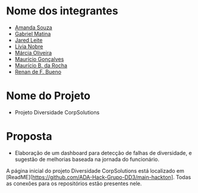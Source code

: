 # Nome dos integrantes

- [Amanda Souza](https://www.linkedin.com/in/amanda-rs/)
- [Gabriel Matina](https://www.linkedin.com/in/gabrielmatina/)
- [Jared Leite](https://www.linkedin.com/in/jared-f-leite-a8351a78/)
- [Lívia Nobre](https://www.linkedin.com/in/livia-nobre472/)
- [Márcia Oliveira](https://www.linkedin.com/in/marciaoliveira/)
- [Maurício Gonçalves](https://www.linkedin.com/in/mauricio-goncalves/)
- [Maurício B. da Rocha](https://www.linkedin.com/in/mauriciobenjamin700/)
- [Renan de F. Bueno](https://www.linkedin.com/in/renandefraga/)

# Nome do Projeto
- Projeto Diversidade CorpSolutions
# Proposta 
- Elaboração de um dashboard para detecção de falhas de diversidade, e sugestão de melhorias baseada na jornada do funcionário.

A página inicial do projeto Diversidade CorpSolutions está localizado em [ReadME](https://github.com/ADA-Hack-Grupo-DD3/main-hackton]. Todas as conexões para os repositórios estão presentes nele.
